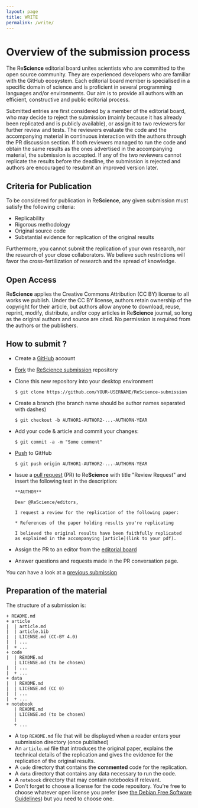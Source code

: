 ```yaml
---
layout: page
title: WRITE
permalink: /write/
---
```


# Overview of the submission process

The Re**Science** editorial board unites scientists who are committed to the
open source community. They are experienced developers who are
familiar with the GitHub ecosystem. Each editorial board member is specialised
in a specific domain of science and is proficient in several programming
languages and/or environments. Our aim is to provide all authors with an
efficient, constructive and public editorial process.

Submitted entries are first considered by a member of the editorial board, who
may decide to reject the submission (mainly because it has already been
replicated and is publicly available), or assign it to two reviewers for
further review and tests. The reviewers evaluate the code and the accompanying
material in continuous interaction with the authors through the PR discussion
section. If both reviewers managed to run the code and obtain the same results
as the ones advertised in the accompanying material, the submission is
accepted. If any of the two reviewers cannot replicate the results before the
deadline, the submission is rejected and authors are encouraged to resubmit an
improved version later.

## Criteria for Publication

To be considered for publication in Re**Science**, any given submission must
satisfy the following criteria:

* Replicability
* Rigorous methodology
* Original source code
* Substantial evidence for replication of the original results

Furthermore, you cannot submit the replication of your own research, nor the
research of your close collaborators. We believe such restrictions will favor
the cross-fertilization of research and the spread of knowledge.


## Open Access

Re**Science** applies the Creative Commons Attribution (CC BY) license to all
works we publish. Under the CC BY license, authors retain ownership of the
copyright for their article, but authors allow anyone to download, reuse,
reprint, modify, distribute, and/or copy articles in Re**Science** journal, so
long as the original authors and source are cited. No permission is required
from the authors or the publishers.



## How to submit ?

* Create a [GitHub](https://github.com) account
* [Fork](https://github.com/ReScience/ReScience-submission/fork) the
  [ReScience submission](https://github.com/ReScience/ReScience-submission)
  repository
* Clone this new repository into your desktop environment

  ```
  $ git clone https://github.com/YOUR-USERNAME/ReScience-submission
  ```
* Create a branch (the branch name should be author names separated with dashes)

  ```
  $ git checkout -b AUTHOR1-AUTHOR2-...-AUTHORN-YEAR
  ```
* Add your code & article and commit your changes:

  ```
  $ git commit -a -m "Some comment"
  ```
* [Push](https://help.github.com/articles/pushing-to-a-remote/) to GitHub

  ```
  $ git push origin AUTHOR1-AUTHOR2-...-AUTHORN-YEAR
  ```
* Issue a
  [pull request](https://help.github.com/articles/using-pull-requests/) (PR)
  to Re**Science** with title "Review Request" and insert the following text
  in the description:

  ```
  **AUTHOR**

  Dear @ReScience/editors,

  I request a review for the replication of the following paper:

  * References of the paper holding results you're replicating

  I believed the original results have been faithfully replicated
  as explained in the accompanying [article](link to your pdf).
  ```
* Assign the PR to an editor from the
  [editorial board](https://github.com/ReScience/ReScience/wiki/Editorial-Board)
* Answer questions and requests made in the PR conversation page.

You can have a look at a [previous submission](https://github.com/ReScience/ReScience-submission/pull/3)


## Preparation of the material

The structure of a submission is:

```
+ README.md
+ article
|  | article.md
|  | article.bib
|  | LICENSE.md (CC-BY 4.0)
|  | ...
|  + ...
+ code
|  | README.md
   | LICENSE.md (to be chosen)
|  | ...
|  + ...
+ data
|  | README.md
|  | LICENSE.md (CC 0)
|  | ...
|  + ...
+ notebook
   | README.md
   | LICENSE.md (to be chosen)
   |
   + ...
```

* A top `README.md` file that will be displayed when a reader enters your submission directory (once published)
* An `article.md` file that introduces the original paper, explains the technical details of the replication and gives the evidence for the replication of the original results.
* A `code` directory that contains the **commented** code for the replication.
* A `data` directory that contains any data necessary to run the code.
* A `notebook` directory that may contain notebooks if relevant.
* Don't forget to choose a license for the code repository. You're free
  to choose whatever open license you prefer (see
  [the Debian Free Software Guidelines](https://www.debian.org/social_contract#guidelines))
  but you need to choose one.
